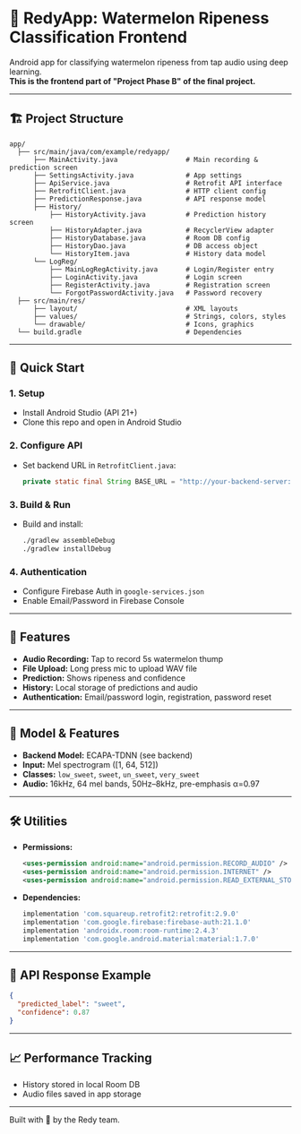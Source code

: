 # 🍉 RedyApp: Watermelon Ripeness Classification Frontend

Android app for classifying watermelon ripeness from tap audio using deep learning.  
**This is the frontend part of "Project Phase B" of the final project.**

---

## 🏗️ Project Structure

```
app/
  ├── src/main/java/com/example/redyapp/
      ├── MainActivity.java                 # Main recording & prediction screen
      ├── SettingsActivity.java             # App settings
      ├── ApiService.java                   # Retrofit API interface
      ├── RetrofitClient.java               # HTTP client config
      ├── PredictionResponse.java           # API response model
      ├── History/
          ├── HistoryActivity.java          # Prediction history screen
          ├── HistoryAdapter.java           # RecyclerView adapter
          ├── HistoryDatabase.java          # Room DB config
          ├── HistoryDao.java               # DB access object
          └── HistoryItem.java              # History data model
      └── LogReg/
          ├── MainLogRegActivity.java       # Login/Register entry
          ├── LoginActivity.java            # Login screen
          ├── RegisterActivity.java         # Registration screen
          └── ForgotPasswordActivity.java   # Password recovery
  ├── src/main/res/
      ├── layout/                           # XML layouts
      ├── values/                           # Strings, colors, styles
      └── drawable/                         # Icons, graphics
  └── build.gradle                          # Dependencies
```

---

## 🚀 Quick Start

### 1. Setup

- Install Android Studio (API 21+)
- Clone this repo and open in Android Studio

### 2. Configure API

- Set backend URL in `RetrofitClient.java`:
  ```java
  private static final String BASE_URL = "http://your-backend-server:8000/";
  ```

### 3. Build & Run

- Build and install:
  ```bash
  ./gradlew assembleDebug
  ./gradlew installDebug
  ```

### 4. Authentication

- Configure Firebase Auth in `google-services.json`
- Enable Email/Password in Firebase Console

---

## 📱 Features

- **Audio Recording:** Tap to record 5s watermelon thump
- **File Upload:** Long press mic to upload WAV file
- **Prediction:** Shows ripeness and confidence
- **History:** Local storage of predictions and audio
- **Authentication:** Email/password login, registration, password reset

---

## 🧠 Model & Features

- **Backend Model:** ECAPA-TDNN (see backend)
- **Input:** Mel spectrogram ([1, 64, 512])
- **Classes:** `low_sweet`, `sweet`, `un_sweet`, `very_sweet`
- **Audio:** 16kHz, 64 mel bands, 50Hz–8kHz, pre-emphasis α=0.97

---

## 🛠️ Utilities

- **Permissions:**
  ```xml
  <uses-permission android:name="android.permission.RECORD_AUDIO" />
  <uses-permission android:name="android.permission.INTERNET" />
  <uses-permission android:name="android.permission.READ_EXTERNAL_STORAGE" />
  ```
- **Dependencies:**
  ```gradle
  implementation 'com.squareup.retrofit2:retrofit:2.9.0'
  implementation 'com.google.firebase:firebase-auth:21.1.0'
  implementation 'androidx.room:room-runtime:2.4.3'
  implementation 'com.google.android.material:material:1.7.0'
  ```

---

## 📄 API Response Example

```json
{
  "predicted_label": "sweet",
  "confidence": 0.87
}
```

---

## 📈 Performance Tracking

- History stored in local Room DB
- Audio files saved in app storage

---

Built with 🍉 by the Redy team.
